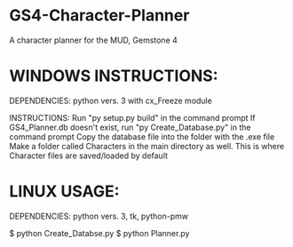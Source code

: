 # GS4-Character-Planner
A character planner for the MUD, Gemstone 4

# WINDOWS INSTRUCTIONS:
DEPENDENCIES: python vers. 3 with cx_Freeze module

INSTRUCTIONS: 
Run "py setup.py build" in the command prompt
If GS4\_Planner.db doesn't exist, run "py Create_Database.py" in the command prompt
Copy the database file into the folder with the .exe file
Make a folder called Characters in the main directory as well. This is where Character files are saved/loaded by default

# LINUX USAGE:
DEPENDENCIES: python vers. 3, tk, python-pmw

$ python Create_Databse.py
$ python Planner.py

